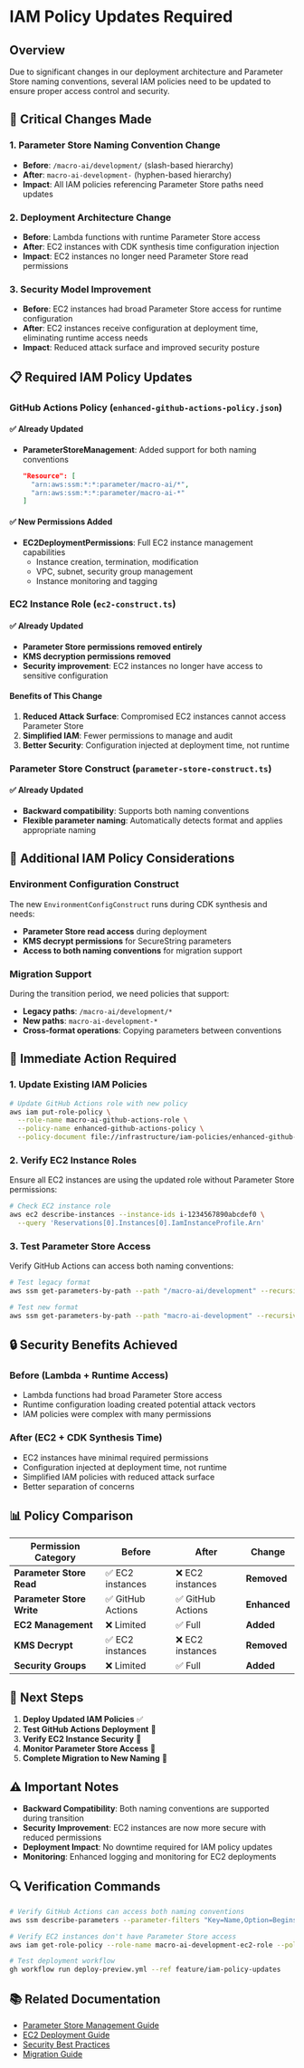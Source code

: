 # IAM Policy Updates Required

## Overview

Due to significant changes in our deployment architecture and Parameter Store naming conventions, several IAM policies
need to be updated to ensure proper access control and security.

## 🔴 **Critical Changes Made**

### 1. **Parameter Store Naming Convention Change**

- **Before**: `/macro-ai/development/` (slash-based hierarchy)
- **After**: `macro-ai-development-` (hyphen-based hierarchy)
- **Impact**: All IAM policies referencing Parameter Store paths need updates

### 2. **Deployment Architecture Change**

- **Before**: Lambda functions with runtime Parameter Store access
- **After**: EC2 instances with CDK synthesis time configuration injection
- **Impact**: EC2 instances no longer need Parameter Store read permissions

### 3. **Security Model Improvement**

- **Before**: EC2 instances had broad Parameter Store access for runtime configuration
- **After**: EC2 instances receive configuration at deployment time, eliminating runtime access needs
- **Impact**: Reduced attack surface and improved security posture

## 📋 **Required IAM Policy Updates**

### **GitHub Actions Policy** (`enhanced-github-actions-policy.json`)

#### ✅ **Already Updated**

- **ParameterStoreManagement**: Added support for both naming conventions

  ```json
  "Resource": [
    "arn:aws:ssm:*:*:parameter/macro-ai/*",
    "arn:aws:ssm:*:*:parameter/macro-ai-*"
  ]
  ```

#### ✅ **New Permissions Added**

- **EC2DeploymentPermissions**: Full EC2 instance management capabilities
  - Instance creation, termination, modification
  - VPC, subnet, security group management
  - Instance monitoring and tagging

### **EC2 Instance Role** (`ec2-construct.ts`)

#### ✅ **Already Updated**

- **Parameter Store permissions removed entirely**
- **KMS decryption permissions removed**
- **Security improvement**: EC2 instances no longer have access to sensitive configuration

#### **Benefits of This Change**

1. **Reduced Attack Surface**: Compromised EC2 instances cannot access Parameter Store
2. **Simplified IAM**: Fewer permissions to manage and audit
3. **Better Security**: Configuration injected at deployment time, not runtime

### **Parameter Store Construct** (`parameter-store-construct.ts`)

#### ✅ **Already Updated**

- **Backward compatibility**: Supports both naming conventions
- **Flexible parameter naming**: Automatically detects format and applies appropriate naming

## 🔧 **Additional IAM Policy Considerations**

### **Environment Configuration Construct**

The new `EnvironmentConfigConstruct` runs during CDK synthesis and needs:

- **Parameter Store read access** during deployment
- **KMS decrypt permissions** for SecureString parameters
- **Access to both naming conventions** for migration support

### **Migration Support**

During the transition period, we need policies that support:

- **Legacy paths**: `/macro-ai/development/*`
- **New paths**: `macro-ai-development-*`
- **Cross-format operations**: Copying parameters between conventions

## 🚨 **Immediate Action Required**

### **1. Update Existing IAM Policies**

```bash
# Update GitHub Actions role with new policy
aws iam put-role-policy \
  --role-name macro-ai-github-actions-role \
  --policy-name enhanced-github-actions-policy \
  --policy-document file://infrastructure/iam-policies/enhanced-github-actions-policy.json
```

### **2. Verify EC2 Instance Roles**

Ensure all EC2 instances are using the updated role without Parameter Store permissions:

```bash
# Check EC2 instance role
aws ec2 describe-instances --instance-ids i-1234567890abcdef0 \
  --query 'Reservations[0].Instances[0].IamInstanceProfile.Arn'
```

### **3. Test Parameter Store Access**

Verify GitHub Actions can access both naming conventions:

```bash
# Test legacy format
aws ssm get-parameters-by-path --path "/macro-ai/development" --recursive

# Test new format
aws ssm get-parameters-by-path --path "macro-ai-development" --recursive
```

## 🔒 **Security Benefits Achieved**

### **Before (Lambda + Runtime Access)**

- Lambda functions had broad Parameter Store access
- Runtime configuration loading created potential attack vectors
- IAM policies were complex with many permissions

### **After (EC2 + CDK Synthesis Time)**

- EC2 instances have minimal required permissions
- Configuration injected at deployment time, not runtime
- Simplified IAM policies with reduced attack surface
- Better separation of concerns

## 📊 **Policy Comparison**

| Permission Category       | Before            | After             | Change       |
| ------------------------- | ----------------- | ----------------- | ------------ |
| **Parameter Store Read**  | ✅ EC2 instances  | ❌ EC2 instances  | **Removed**  |
| **Parameter Store Write** | ✅ GitHub Actions | ✅ GitHub Actions | **Enhanced** |
| **EC2 Management**        | ❌ Limited        | ✅ Full           | **Added**    |
| **KMS Decrypt**           | ✅ EC2 instances  | ❌ EC2 instances  | **Removed**  |
| **Security Groups**       | ❌ Limited        | ✅ Full           | **Added**    |

## 🎯 **Next Steps**

1. **Deploy Updated IAM Policies** ✅
2. **Test GitHub Actions Deployment** 🔄
3. **Verify EC2 Instance Security** 🔄
4. **Monitor Parameter Store Access** 🔄
5. **Complete Migration to New Naming** 🔄

## ⚠️ **Important Notes**

- **Backward Compatibility**: Both naming conventions are supported during transition
- **Security Improvement**: EC2 instances are now more secure with reduced permissions
- **Deployment Impact**: No downtime required for IAM policy updates
- **Monitoring**: Enhanced logging and monitoring for EC2 deployments

## 🔍 **Verification Commands**

```bash
# Verify GitHub Actions can access both naming conventions
aws ssm describe-parameters --parameter-filters "Key=Name,Option=BeginsWith,Values=macro-ai"

# Verify EC2 instances don't have Parameter Store access
aws iam get-role-policy --role-name macro-ai-development-ec2-role --policy-name inline-policy

# Test deployment workflow
gh workflow run deploy-preview.yml --ref feature/iam-policy-updates
```

## 📚 **Related Documentation**

- [Parameter Store Management Guide](./parameter-store-management.md)
- [EC2 Deployment Guide](./ec2-deployment.md)
- [Security Best Practices](./security-best-practices.md)
- [Migration Guide](./migration-guide.md)
